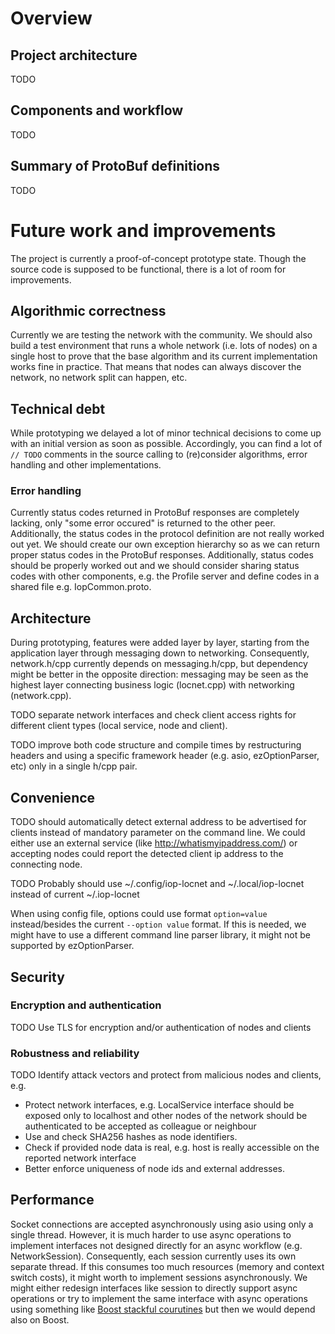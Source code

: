 # Overview


## Project architecture

TODO 


## Components and workflow

TODO

## Summary of ProtoBuf definitions

TODO


# Future work and improvements

The project is currently a proof-of-concept prototype state.
Though the source code is supposed to be functional, there is a lot of room for improvements.


## Algorithmic correctness

Currently we are testing the network with the community.
We should also build a test environment that runs a whole network (i.e. lots of nodes)
on a single host to prove that the base algorithm and its current implementation
works fine in practice. That means that nodes can always discover the network,
no network split can happen, etc.


## Technical debt

While prototyping we delayed a lot of minor technical decisions
to come up with an initial version as soon as possible.
Accordingly, you can find a lot of `// TODO` comments in the source
calling to (re)consider algorithms, error handling and other implementations.

### Error handling

Currently status codes returned in ProtoBuf responses are completely lacking,
only "some error occured" is returned to the other peer.
Additionally, the status codes in the protocol definition are not really worked out yet.
We should create our own exception hierarchy so as we can return proper status codes
in the ProtoBuf responses.
Additionally, status codes should be properly worked out and we should consider sharing
status codes with other components, e.g. the Profile server and define codes
in a shared file e.g. IopCommon.proto.


## Architecture

During prototyping, features were added layer by layer,
starting from the application layer through messaging down to networking.
Consequently, network.h/cpp currently depends on messaging.h/cpp,
but dependency might be better in the opposite direction: messaging may be seen
as the highest layer connecting business logic (locnet.cpp) with networking (network.cpp).

TODO separate network interfaces and check client access rights for different client types
(local service, node and client).

TODO improve both code structure and compile times by restructuring headers and
using a specific framework header (e.g. asio, ezOptionParser, etc) only in a single h/cpp pair.


## Convenience

TODO should automatically detect external address to be advertised for clients
instead of mandatory parameter on the command line. We could either use an external service
(like http://whatismyipaddress.com/) or accepting nodes could report the detected client ip address
to the connecting node.

TODO Probably should use ~/.config/iop-locnet and ~/.local/iop-locnet
instead of current ~/.iop-locnet

When using config file, options could use format `option=value` instead/besides
the current `--option value` format. If this is needed, we might have to use
a different command line parser library, it might not be supported by ezOptionParser.


## Security

### Encryption and authentication

TODO Use TLS for encryption and/or authentication of nodes and clients

### Robustness and reliability

TODO Identify attack vectors and protect from malicious nodes and clients, e.g.

- Protect network interfaces, e.g. LocalService interface should be exposed only to localhost
  and other nodes of the network should be authenticated to be accepted as colleague or neighbour
- Use and check SHA256 hashes as node identifiers.
- Check if provided node data is real, e.g. host is really accessible
  on the reported network interface
- Better enforce uniqueness of node ids and external addresses.


## Performance

Socket connections are accepted asynchronously using asio using only a single thread.
However, it is much harder to use async operations to implement interfaces
not designed directly for an async workflow (e.g. NetworkSession).
Consequently, each session currently uses its own separate thread.
If this consumes too much resources (memory and context switch costs),
it might worth to implement sessions asynchronously.
We might either redesign interfaces like session to directly support async operations or
try to implement the same interface with async operations using something like
[Boost stackful courutines](http://www.boost.org/doc/libs/1_62_0/doc/html/boost_asio/overview/core/spawn.html)
but then we would depend also on Boost.
